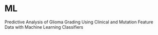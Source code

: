 # ML
Predictive Analysis of Glioma Grading Using Clinical and Mutation Feature Data with Machine Learning Classifiers
